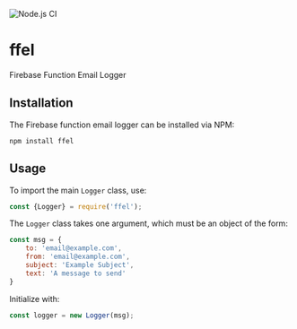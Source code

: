 ![Node.js CI](https://github.com/jaredforth/ffel/workflows/Node.js%20CI/badge.svg)

# ffel

Firebase Function Email Logger

## Installation 

The Firebase function email logger can be installed via NPM: 

```shell script
npm install ffel
```

## Usage 

To import the main `Logger` class, use: 

```javascript
const {Logger} = require('ffel');
```

The `Logger` class takes one argument, which must be an 
object of the form: 

```javascript
const msg = {
    to: 'email@example.com',
    from: 'email@example.com',
    subject: 'Example Subject',
    text: 'A message to send'
}
```

Initialize with: 

```javascript
const logger = new Logger(msg);
```

